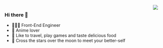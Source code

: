 <img align="right" src="https://github-readme-stats.vercel.app/api?username=Tomoe233&show_icons=true&theme=tokyonight&hide_title=true" />

### Hi there 👋

- 🙋🏻‍♂️ Front-End Engineer
- 🎀 Anime lover
- 💖 Like to travel, play games and taste delicious food
- 🌃 Cross the stars over the moon to meet your better-self
